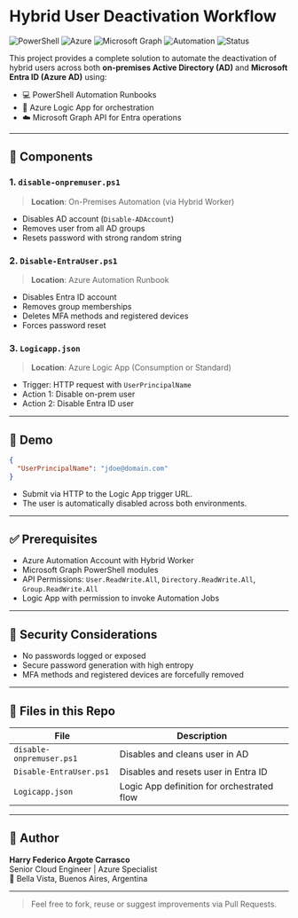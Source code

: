 # Hybrid User Deactivation Workflow

![PowerShell](https://img.shields.io/badge/PowerShell-0078D4?logo=powershell&logoColor=white)
![Azure](https://img.shields.io/badge/Azure-0078D4?logo=microsoftazure&logoColor=white)
![Microsoft Graph](https://img.shields.io/badge/Microsoft%20Graph-2B88D8?logo=microsoft&logoColor=white)
![Automation](https://img.shields.io/badge/Automation-Enabled-brightgreen)
![Status](https://img.shields.io/badge/Production%20Ready-Yes-green)

This project provides a complete solution to automate the deactivation of hybrid users across both **on-premises Active Directory (AD)** and **Microsoft Entra ID (Azure AD)** using:

- 💻 PowerShell Automation Runbooks
- 🔗 Azure Logic App for orchestration
- ☁️ Microsoft Graph API for Entra operations

---

## 🧩 Components

### 1. `disable-onpremuser.ps1`
> **Location**: On-Premises Automation (via Hybrid Worker)

- Disables AD account (`Disable-ADAccount`)
- Removes user from all AD groups
- Resets password with strong random string

### 2. `Disable-EntraUser.ps1`
> **Location**: Azure Automation Runbook

- Disables Entra ID account
- Removes group memberships
- Deletes MFA methods and registered devices
- Forces password reset

### 3. `Logicapp.json`
> **Location**: Azure Logic App (Consumption or Standard)

- Trigger: HTTP request with `UserPrincipalName`
- Action 1: Disable on-prem user
- Action 2: Disable Entra ID user

---

## 🚀 Demo

```json
{
  "UserPrincipalName": "jdoe@domain.com"
}
```

- Submit via HTTP to the Logic App trigger URL.
- The user is automatically disabled across both environments.

---

## ✅ Prerequisites

- Azure Automation Account with Hybrid Worker
- Microsoft Graph PowerShell modules
- API Permissions: `User.ReadWrite.All`, `Directory.ReadWrite.All`, `Group.ReadWrite.All`
- Logic App with permission to invoke Automation Jobs

---

## 🔐 Security Considerations

- No passwords logged or exposed
- Secure password generation with high entropy
- MFA methods and registered devices are forcefully removed

---

## 📂 Files in this Repo

| File                   | Description                                |
|------------------------|--------------------------------------------|
| `disable-onpremuser.ps1` | Disables and cleans user in AD              |
| `Disable-EntraUser.ps1`  | Disables and resets user in Entra ID       |
| `Logicapp.json`          | Logic App definition for orchestrated flow |

---

## 🤝 Author

**Harry Federico Argote Carrasco**  
Senior Cloud Engineer | Azure Specialist  
📍 Bella Vista, Buenos Aires, Argentina

---

> Feel free to fork, reuse or suggest improvements via Pull Requests.
